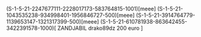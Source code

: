 (S-1-5-21-2247677111-2228017173-583764815-1001)[meee]
(S-1-5-21-1043535238-934998401-1956846727-500)[meee]
(S-1-5-21-3914764779-1139653147-1321317399-500)[meee]
 (S-1-5-21-610781938-863642455-3422391578-1000)[ ZANDJABIL drako89dz 200 euro ]
